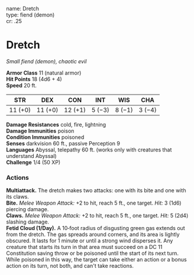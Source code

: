 name: Dretch    
type: fiend (demon)    
cr: .25

# Dretch 
_Small fiend (demon), chaotic evil_

**Armor Class** 11 (natural armor)    
**Hit Points** 18 (4d6 + 4)    
**Speed** 20 ft.

| STR      | DEX     | CON      | INT     | WIS     | CHA     |
|----------|---------|----------|---------|---------|---------|
| 11 (+0) | 11 (+0) | 12 (+1) | 5 (−3) | 8 (−1) | 3 (−4) |

**Damage Resistances** cold, fire, lightning    
**Damage Immunities** poison    
**Condition Immunities** poisoned    
**Senses** darkvision 60 ft., passive Perception 9    
**Languages** Abyssal, telepathy 60 ft. (works only with creatures that understand Abyssal)    
**Challenge** 1/4 (50 XP)

### Actions 
**Multiattack.** The dretch makes two attacks: one with its bite and one with its claws.    
**Bite.** _Melee Weapon Attack:_ +2 to hit, reach 5 ft., one target. _Hit:_ 3 (1d6) piercing damage.    
**Claws.** _Melee Weapon Attack:_ +2 to hit, reach 5 ft., one target. _Hit:_ 5 (2d4) slashing damage.    
**Fetid Cloud (1/Day).** A 10­‐foot radius of disgusting green gas extends out from the dretch. The gas spreads around corners, and its area is lightly obscured. It lasts for 1 minute or until a strong wind disperses it. Any creature that starts its turn in that area must succeed on a DC 11 Constitution saving throw or be poisoned until the start of its next turn. While poisoned in this way, the target can take either an action or a bonus action on its turn, not both, and can't take reactions.    
